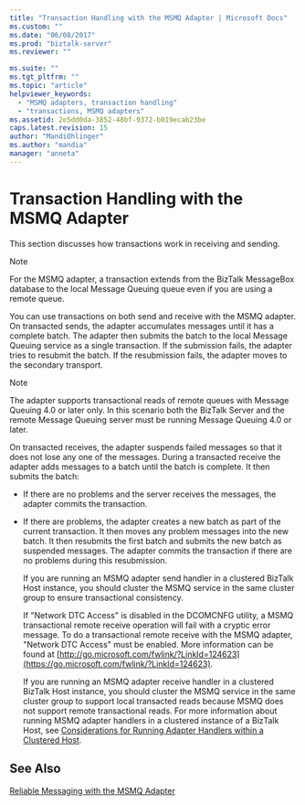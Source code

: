 ```yaml
---
title: "Transaction Handling with the MSMQ Adapter | Microsoft Docs"
ms.custom: ""
ms.date: "06/08/2017"
ms.prod: "biztalk-server"
ms.reviewer: ""

ms.suite: ""
ms.tgt_pltfrm: ""
ms.topic: "article"
helpviewer_keywords:
  - "MSMQ adapters, transaction handling"
  - "transactions, MSMQ adapters"
ms.assetid: 2e5dd0da-3852-48bf-9372-b019ecab23be
caps.latest.revision: 15
author: "MandiOhlinger"
ms.author: "mandia"
manager: "anneta"
---
```

# Transaction Handling with the MSMQ Adapter
This section discusses how transactions work in receiving and sending.

> [!NOTE]
>  For the MSMQ adapter, a transaction extends from the BizTalk MessageBox database to the local Message Queuing queue even if you are using a remote queue.

 You can use transactions on both send and receive with the MSMQ adapter. On transacted sends, the adapter accumulates messages until it has a complete batch. The adapter then submits the batch to the local Message Queuing service as a single transaction. If the submission fails, the adapter tries to resubmit the batch. If the resubmission fails, the adapter moves to the secondary transport.

> [!NOTE]
>  The adapter supports transactional reads of remote queues with Message Queuing 4.0 or later only. In this scenario both the BizTalk Server and the remote Message Queuing server must be running Message Queuing 4.0 or later.

 On transacted receives, the adapter suspends failed messages so that it does not lose any one of the messages. During a transacted receive the adapter adds messages to a batch until the batch is complete. It then submits the batch:

- If there are no problems and the server receives the messages, the adapter commits the transaction.

- If there are problems, the adapter creates a new batch as part of the current transaction. It then moves any problem messages into the new batch. It then resubmits the first batch and submits the new batch as suspended messages. The adapter commits the transaction if there are no problems during this resubmission.

  If you are running an MSMQ adapter send handler in a clustered BizTalk Host instance, you should cluster the MSMQ service in the same cluster group to ensure transactional consistency.

  If "Network DTC Access" is disabled in the DCOMCNFG utility, a MSMQ transactional remote receive operation will fail with a cryptic error message.  To do a transactional remote receive with the MSMQ adapter, "Network DTC Access" must be enabled. More information can be found at [http://go.microsoft.com/fwlink/?LinkId=124623](https://go.microsoft.com/fwlink/?LinkId=124623).

  If you are running an MSMQ adapter receive handler in a clustered BizTalk Host instance, you should cluster the MSMQ service in the same cluster group to support local transacted reads because MSMQ does not support remote transactional reads. For more information about running MSMQ adapter handlers in a clustered instance of a BizTalk Host, see [Considerations for Running Adapter Handlers within a Clustered Host](../core/considerations-for-running-adapter-handlers-within-a-clustered-host1.md).

## See Also
 [Reliable Messaging with the MSMQ Adapter](../core/reliable-messaging-with-the-msmq-adapter.md)